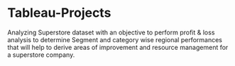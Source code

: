 # Tableau-Projects
Analyzing Superstore dataset with an objective to perform profit & loss analysis to determine Segment and category wise regional performances that will help to derive areas of improvement and resource management for a superstore company. 
